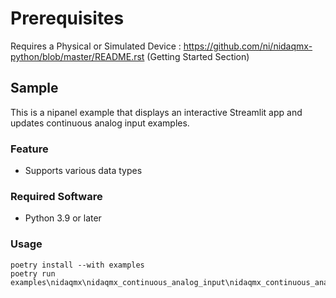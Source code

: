 Prerequisites
===============
Requires a Physical or Simulated Device : https://github.com/ni/nidaqmx-python/blob/master/README.rst (Getting Started Section)

## Sample

This is a nipanel example that displays an interactive Streamlit app and updates continuous analog input examples.

### Feature

- Supports various data types

### Required Software

- Python 3.9 or later

### Usage

```pwsh
poetry install --with examples
poetry run examples\nidaqmx\nidaqmx_continuous_analog_input\nidaqmx_continuous_analog_input.py
```
